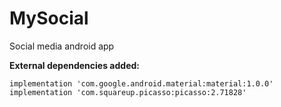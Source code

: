 # MySocial
Social media android app

**External dependencies added:**

`
implementation 'com.google.android.material:material:1.0.0'
implementation 'com.squareup.picasso:picasso:2.71828'
`

